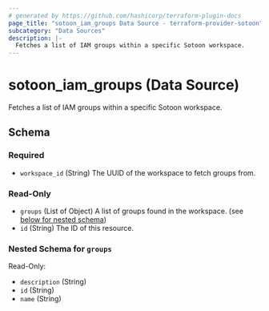 ```yaml
---
# generated by https://github.com/hashicorp/terraform-plugin-docs
page_title: "sotoon_iam_groups Data Source - terraform-provider-sotoon"
subcategory: "Data Sources"
description: |-
  Fetches a list of IAM groups within a specific Sotoon workspace.
---
```


# sotoon_iam_groups (Data Source)

Fetches a list of IAM groups within a specific Sotoon workspace.



<!-- schema generated by tfplugindocs -->
## Schema

### Required

- `workspace_id` (String) The UUID of the workspace to fetch groups from.

### Read-Only

- `groups` (List of Object) A list of groups found in the workspace. (see [below for nested schema](#nestedatt--groups))
- `id` (String) The ID of this resource.

<a id="nestedatt--groups"></a>
### Nested Schema for `groups`

Read-Only:

- `description` (String)
- `id` (String)
- `name` (String)
